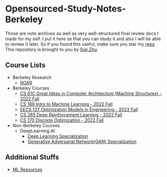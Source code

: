 # Opensourced-Study-Notes-Berkeley

Those are note archives as well as very well-structured final review docs I made for my self. I put it here so that you can study it and also I will be able to review it later. So if you found this useful, make sure you star my [repo](https://github.com/zhusq20/Berkeley_Study_Notes)
This repository is brought to you by [Siqi Zhu](hhttps://github.com/zhusq20).

## Course Lists
- Berkeley Research
  - [ROAR](ROAR/)
- Berkeley Courses
  - [CS 61C Great Ideas in Computer Architecture (Machine Structures) - 2022 Fall](CS61C/)
  - [CS 189 Intro to Machine Learning - 2022 Fall](CS189/)
  - [EECS 127 Optimization Models in Engineering - 2022 Fall](EECS127/)
  - [CS 285 Deep Reinforcement Learning - 2022 Fall](CS285/)
  - [CS 170 Discrete Optimization - 2022 Fall](CS170/)
- Non-Berkeley Courses
  - DeepLearning.AI
    - [Deep Learning Specialization](DLSpecialization/)
    - [Generative Adversarial Network(GAN) Specialization](GANSpecialization/)

## Additional Stuffs
- [ML Resources](MLResources.md)